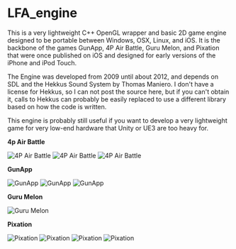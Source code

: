 # LFA_engine
This is a very lightweight C++ OpenGL wrapper and basic 2D game engine designed to be portable between Windows, OSX, Linux, and iOS.
It is the backbone of the games GunApp, 4P Air Battle, Guru Melon, and Pixation that were once published on iOS and designed for early versions of the iPhone and iPod Touch.   

The Engine was developed from 2009 until about 2012, and depends on SDL and the Hekkus Sound System by Thomas Maniero.  I don't have a license for Hekkus, so I can not post the source here, but if you can't obtain it, calls to Hekkus can probably be easily replaced to use a different library based on how the code is written.

This engine is probably still useful if you want to develop a very lightweight game for very low-end hardware that Unity or UE3 are too heavy for.

**4p Air Battle**

![4P Air Battle](demo/4pAirBattle1.jpg)
![4P Air Battle](demo/4pAirBattle2.jpg)
![4P Air Battle](demo/4pAirBattle3.jpg)

**GunApp**

![GunApp](demo/gunapp01.jpg)
![GunApp](demo/gunapp02.jpg)
![GunApp](demo/gunapp03.jpg)

**Guru Melon**

![Guru Melon](demo/guruMelon01.png)

**Pixation**

![Pixation](demo/Pixation01.png)
![Pixation](demo/Pixation02.png)
![Pixation](demo/Pixation04.png)
![Pixation](demo/Pixation05.png)
